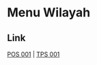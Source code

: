 # Menu Wilayah

## Link

[POS 001](https://github.com/gigit-pemilu/pemilu-2024-99-luar-negeri/tree/main/pilpres/hitung-suara/sub/99-luar-negeri/sub/21-bratislava-slowakia/sub/01-bratislava-slowakia/sub/0001-bratislava-slowakia/sub/001-pos-001)
 | 
[TPS 001](https://github.com/gigit-pemilu/pemilu-2024-99-luar-negeri/tree/main/pilpres/hitung-suara/sub/99-luar-negeri/sub/21-bratislava-slowakia/sub/01-bratislava-slowakia/sub/0001-bratislava-slowakia/sub/002-tps-001)

